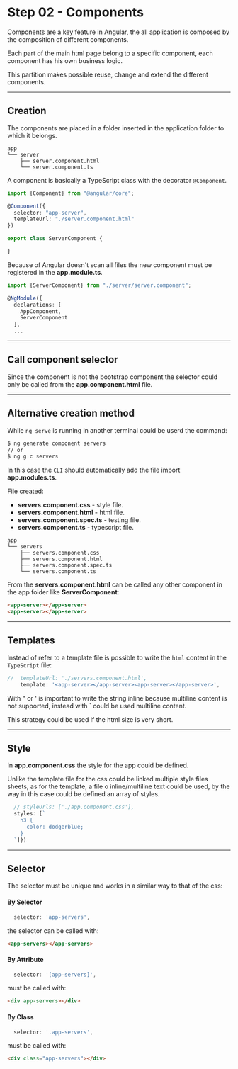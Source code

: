 # Step 02 - Components

Components are a key feature in Angular, the all application is composed by the composition of different components.

Each part of the main html page belong to a specific component, each component has his own business logic.

This partition makes possible reuse, change and extend the different components.

---

## Creation

The components are placed in a folder inserted in the application  folder to which it belongs.

```
app
└── server
    ├── server.component.html
    └── server.component.ts
```

A component is basically a TypeScript class with the decorator `@Component`.

```typescript
import {Component} from "@angular/core";

@Component({
  selector: "app-server",
  templateUrl: "./server.component.html"
})

export class ServerComponent {

}

```

Because of Angular doesn't scan all files the new component must be registered in the **app.module.ts**.

```typescript
import {ServerComponent} from "./server/server.component";

@NgModule({
  declarations: [
    AppComponent,
    ServerComponent
  ],
  ...
```
---

## Call component selector

Since the component is not the bootstrap component the selector **<app-server></app-server>** could only be called from the **app.component.html** file.

---

## Alternative creation method

While `ng serve` is running in another terminal could be userd the command:

```bash
$ ng generate component servers
// or 
$ ng g c servers
```

In this case the `CLI` should automatically add the file import **app.modules.ts**.

File created:
- **servers.component.css** - style file.
- **servers.component.html** - html file.
- **servers.component.spec.ts** - testing file.
- **servers.component.ts** - typescript file.

```
app
└── servers
    ├── servers.component.css
    ├── servers.component.html
    ├── servers.component.spec.ts
    └── servers.component.ts

```

From the **servers.component.html** can be called any other component in the app folder like **ServerComponent**:
```html
<app-server></app-server>
<app-server></app-server>
```

---

## Templates

Instead of refer to a template file is possible to write the `html`  content in the `TypeScript` file:

```typescript
//  templateUrl: './servers.component.html',
    template: '<app-server></app-server><app-server></app-server>',
```

With " or ' is important to write the string inline because multiline content is not supported, instead with ` could be used multiline content.

This strategy could be used if the html size is very short.

---

## Style

In **app.component.css** the style for the app could be defined. 

Unlike the template file for the css could be linked multiple style files sheets, as for the template, a file o inline/multiline text could be used, by the way in this case could be defined an array of styles.

```typescript
  // styleUrls: ['./app.component.css'],
  styles: [`
    h3 {
      color: dodgerblue;
    }
  `]})
```

---

## Selector

The selector must be unique and works in a similar way to that of the css:

#### By Selector
```typescript
  selector: 'app-servers',
```
the selector can be called with:
```html
<app-servers></app-servers>
```

#### By Attribute
```typescript
  selector: '[app-servers]',
```
must be called with:
```html
<div app-servers></div>
```

#### By Class
```typescript
  selector: '.app-servers',
```
must be called with:
```html
<div class="app-servers"></div>
```



